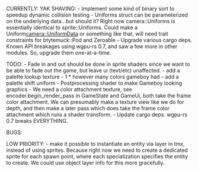 CURRENTLY:
    YAK SHAVING:
        - Implement some kind of binary sort to speedup dynamic collision testing
        - Uniforms struct can be parameterized on the underlying data...but should it? Right now camera::Uniforms is essentially identical to sprite::Uniforms. Could make a Uniform<camera::UniformData> or something like that, will need trait constraints for btytemuck::Pod and Zeroable
        - Upgrade various cargo deps. Known API breakages using wgpu-rs 0.7, and saw a few more in other modules. So, upgrade them one-at-a-time.

TODO:
    - Fade in and out should be done in sprite shaders since we want to be able to fade out the game, but leave ui (text/etc) unaffected.
        - add a palette lookup texture - 1 * however many colors gameboy had
        - add a palette shift uniform
    - Postprocessing shader to make Gameboy looking graphics
        - We need a color attachment texture, see  encoder.begin_render_pass in GameState and GameUi, both take the frame color attachment. We can presumably make a texture view like we do for depth, and then make a later pass which does take the frame color attachment which runs a shader transform.
    - Update cargo deps. wgpu-rs 0.7 breaks EVERYTHING.

BUGS:

LOW PRIORITY:
    - make it possible to instantiate an entity via <object> layer in tmx, instead of using sprites. Because right now we need to create a dedicated sprite for each spawn point, where each specialization specifies the entity to create. We could use object layer info for this more gracefully.
